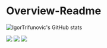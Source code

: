 # Overview-Readme

![IgorTrifunovic's GitHub stats](https://github-readme-stats.vercel.app/api?username=IgorTrifunovic&count_private=true)


<img src="[![Top Langs](https://github-readme-stats.vercel.app/api/top-langs/?username=IgorTrifunovic&layout=compact)](https://github.com/IgorTrifunovic/github-readme-stats)"/>

<img src="https://img.shields.io/badge/Jira-0052CC?style=for-the-badge&logo=Jira&logoColor=white"/>

<img src="[![Top Langs](https://github-readme-stats.vercel.app/api/top-langs/?username=IgorTrifunovic&layout=compact)](https://github.com/IgorTrifunovic/github-readme-stats)"/>
